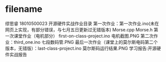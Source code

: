 # filename
缪思睿 18010500023 开源硬件实战作业目录
第一次作业：第一次作业.ino(未在网页上实现，有部分错误，与七月五日更新过无错版本) Morse.cpp Morse.h
第一次课堂作业（电机部分） first-on-class-project.ino 电机截图.PNG
第二次作业：third_one.ino 七段数码管.PNG
最后一次作业（课堂上的莫尔斯电码第二个版本，无错版）：last-class-project.ino 莫尔斯码运行结果.PNG
学习报告:开源硬件实战报告
